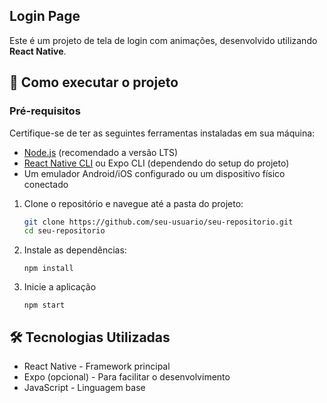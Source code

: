 ## Login Page
Este é um projeto de tela de login com animações, desenvolvido utilizando **React Native**.
## 🚀 Como executar o projeto

### Pré-requisitos

Certifique-se de ter as seguintes ferramentas instaladas em sua máquina:

- [Node.js](https://nodejs.org/) (recomendado a versão LTS)
- [React Native CLI](https://reactnative.dev/docs/environment-setup) ou Expo CLI (dependendo do setup do projeto)
- Um emulador Android/iOS configurado ou um dispositivo físico conectado

1. Clone o repositório e navegue até a pasta do projeto:

   ```bash
   git clone https://github.com/seu-usuario/seu-repositorio.git
   cd seu-repositorio

2. Instale as dependências:
   
    ```
   npm install
    ```
3. Inicie a aplicação 
    ```
    npm start
    ```




## 🛠️ Tecnologias Utilizadas
- React Native - Framework principal
- Expo (opcional) - Para facilitar o desenvolvimento
- JavaScript - Linguagem base
